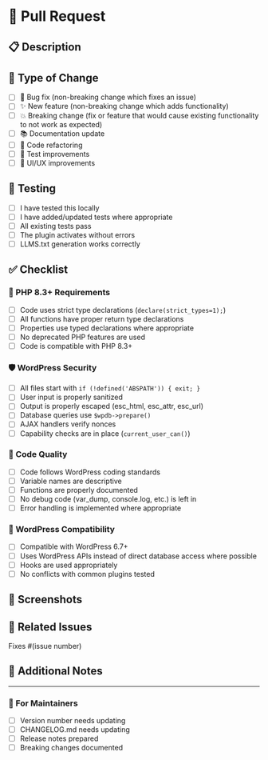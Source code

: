 # 🚀 Pull Request

## 📋 Description
<!-- Briefly describe what this PR does -->

## 🎯 Type of Change
<!-- Mark the relevant option with an [x] -->

- [ ] 🐛 Bug fix (non-breaking change which fixes an issue)
- [ ] ✨ New feature (non-breaking change which adds functionality)
- [ ] 💥 Breaking change (fix or feature that would cause existing functionality to not work as expected)
- [ ] 📚 Documentation update
- [ ] 🔧 Code refactoring
- [ ] 🧪 Test improvements
- [ ] 🎨 UI/UX improvements

## 🧪 Testing
<!-- Describe how you tested your changes -->

- [ ] I have tested this locally
- [ ] I have added/updated tests where appropriate
- [ ] All existing tests pass
- [ ] The plugin activates without errors
- [ ] LLMS.txt generation works correctly

## ✅ Checklist

### 🐘 PHP 8.3+ Requirements
- [ ] Code uses strict type declarations (`declare(strict_types=1);`)
- [ ] All functions have proper return type declarations
- [ ] Properties use typed declarations where appropriate
- [ ] No deprecated PHP features are used
- [ ] Code is compatible with PHP 8.3+

### 🛡️ WordPress Security
- [ ] All files start with `if (!defined('ABSPATH')) { exit; }`
- [ ] User input is properly sanitized
- [ ] Output is properly escaped (esc_html, esc_attr, esc_url)
- [ ] Database queries use `$wpdb->prepare()`
- [ ] AJAX handlers verify nonces
- [ ] Capability checks are in place (`current_user_can()`)

### 📏 Code Quality
- [ ] Code follows WordPress coding standards
- [ ] Variable names are descriptive
- [ ] Functions are properly documented
- [ ] No debug code (var_dump, console.log, etc.) is left in
- [ ] Error handling is implemented where appropriate

### 🔧 WordPress Compatibility
- [ ] Compatible with WordPress 6.7+
- [ ] Uses WordPress APIs instead of direct database access where possible
- [ ] Hooks are used appropriately
- [ ] No conflicts with common plugins tested

## 📸 Screenshots
<!-- Add screenshots if your changes affect the UI -->

## 🔗 Related Issues
<!-- Link any related issues here -->
Fixes #(issue number)

## 📝 Additional Notes
<!-- Any additional information that reviewers should know -->

---

### 🤖 For Maintainers
- [ ] Version number needs updating
- [ ] CHANGELOG.md needs updating
- [ ] Release notes prepared
- [ ] Breaking changes documented